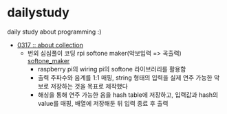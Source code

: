 # dailystudy
daily study about programming :)  
- [0317 :: about collection](/200317/0317.md)
  - 번외 심심풀이 코딩 rpi softone maker(악보입력 => 곡출력) [softone_maker](/200317/makesomenoise.c)
    - raspberry pi의 wiring pi의 softone 라이브러리를 활용함
    - 출력 주파수와 음계를 1:1 매핑, string 형태의 입력을 실제 연주 가능한 악보로 저장하는 것을 목표로 제작했다
    - 해싱을 통해 연주 가능한 음을 hash table에 저장하고, 입력값과 hash의 value를 매핑, 배열에 저장해둔 뒤 입력 종료 후 출력
